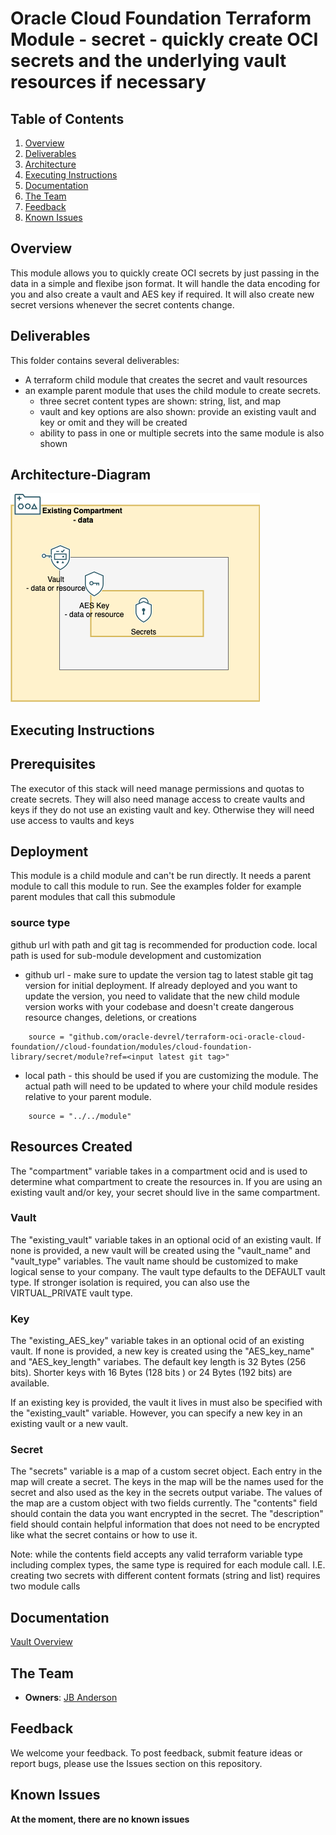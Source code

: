 # Oracle Cloud Foundation Terraform Module - secret - quickly create OCI secrets and the underlying vault resources if necessary



## Table of Contents
1. [Overview](#overview)
1. [Deliverables](#deliverables)
1. [Architecture](#Architecture-Diagram)
1. [Executing Instructions](#instructions)
1. [Documentation](#documentation)
1. [The Team](#team)
1. [Feedback](#feedback)
1. [Known Issues](#known-issues)


## <a name="overview"></a>Overview
This module allows you to quickly create OCI secrets by just passing in the data in a simple and flexibe json format. It will handle the data encoding for you and also create a vault and AES key if required. It will also create new secret versions whenever the secret contents change.


## <a name="deliverables"></a>Deliverables
This folder contains several deliverables:
- A terraform child module that creates the secret and vault resources
- an example parent module that uses the child module to create secrets. 
    - three secret content types are shown: string, list, and map
    - vault and key options are also shown: provide an existing vault and key or omit and they will be created
    - ability to pass in one or multiple secrets into the same module is also shown


## <a name="architecture"></a>Architecture-Diagram
<brief introduction to arch diagram. update link to where your image lives. default is in the documentation folder>

![](./documentation/secret_module_pattern.png)

## <a name="instructions"></a>Executing Instructions

## Prerequisites
The executor of this stack will need manage permissions and quotas to create secrets. They will also need manage access to create vaults and keys if they do not use an existing vault and key. Otherwise they will need use access to vaults and keys

## Deployment
This module is a child module and can't be run directly. It needs a parent module to call this module to run. See the examples folder for example parent modules that call this submodule

### source type
github url with path and git tag is recommended for production code. local path is used for sub-module development and customization
- github url - make sure to update the version tag to latest stable git tag version for initial deployment. If already deployed and you want to update the version, you need to validate that the new child module version works with your codebase and doesn't create dangerous resource changes, deletions, or creations
```
    source = "github.com/oracle-devrel/terraform-oci-oracle-cloud-foundation//cloud-foundation/modules/cloud-foundation-library/secret/module?ref=<input latest git tag>"
```
- local path - this should be used if you are customizing the module. The actual path will need to be updated to where your child module resides relative to your parent module.
```
    source = "../../module"
```

## Resources Created

The "compartment" variable takes in a compartment ocid and is used to determine what compartment to create the resources in. If you are using an existing vault and/or key, your secret should live in the same compartment.

### Vault
The "existing_vault" variable takes in an optional ocid of an existing vault. If none is provided, a new vault will be created using the "vault_name" and "vault_type" variables. The vault name should be customized to make logical sense to your company. The vault type defaults to the DEFAULT vault type. If stronger isolation is required, you can also use the VIRTUAL_PRIVATE vault type.

### Key
The "existing_AES_key" variable takes in an optional ocid of an existing vault. If none is provided, a new key is created using the "AES_key_name" and "AES_key_length" variabes. The default key length is 32 Bytes (256 bits). Shorter keys with 16 Bytes (128 bits ) or 24 Bytes (192 bits) are available. 

If an existing key is provided, the vault it lives in must also be specified with the "existing_vault" variable. However, you can specify a new key in an existing vault or a new vault.

### Secret
The "secrets" variable is a map of a custom secret object. Each entry in the map will create a secret. The keys in the map will be the names used for the secret and also used as the key in the secrets output variabe. The values of the map are a custom object with two fields currently. The "contents" field should contain the data you want encrypted in the secret. The "description" field should contain helpful information that does not need to be encrypted like what the secret contains or how to use it.

Note: while the contents field accepts any valid terraform variable type including complex types, the same type is required for each module call. I.E. creating two secrets with different content formats (string and list) requires two module calls


## <a name="documentation"></a>Documentation

<link to official oci documentation for the resources you create>

[Vault Overview](https://docs.oracle.com/en-us/iaas/Content/KeyManagement/Concepts/keyoverview.htm)

## <a name="team"></a>The Team
- **Owners**: [JB Anderson](https://github.com/JBAnderson5)

## <a name="feedback"></a>Feedback
We welcome your feedback. To post feedback, submit feature ideas or report bugs, please use the Issues section on this repository.	

## <a name="known-issues"></a>Known Issues
**At the moment, there are no known issues**